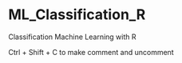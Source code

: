 # ML_Classification_R
Classification Machine Learning  with R

Ctrl + Shift + C to make comment and uncomment
